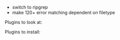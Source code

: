 * switch to ripgrep
* make 120+ error matching dependent on filetype

Plugins to look at:

Plugins to install:
